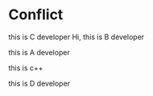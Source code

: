 # Conflict

this is C developer
Hi, this is B developer

this is A developer

this is c++

this is D developer